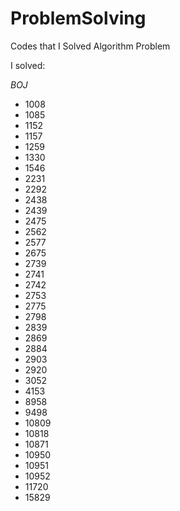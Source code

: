 # ProblemSolving
Codes that I Solved Algorithm Problem

I solved:   

*BOJ*   
  - 1008
  - 1085
  - 1152
  - 1157
  - 1259
  - 1330
  - 1546   
  - 2231
  - 2292
  - 2438
  - 2439
  - 2475
  - 2562
  - 2577
  - 2675
  - 2739
  - 2741
  - 2742
  - 2753
  - 2775
  - 2798
  - 2839
  - 2869
  - 2884
  - 2903
  - 2920
  - 3052
  - 4153
  - 8958
  - 9498
  - 10809
  - 10818
  - 10871
  - 10950
  - 10951
  - 10952
  - 11720
  - 15829
